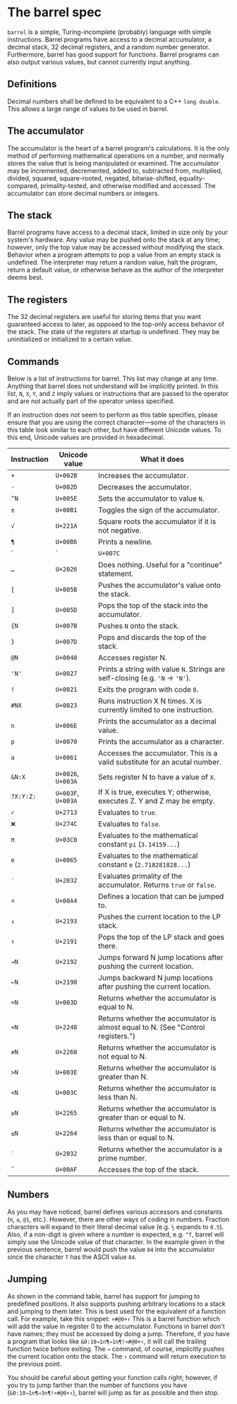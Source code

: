 # The barrel spec
`barrel` is a simple, Turing-incomplete (probably) language with simple instructions. Barrel programs have access to a decimal accumulator, a decimal stack, 32 decimal registers, and a random number generator. Furthermore, barrel has good support for functions. Barrel programs can also output various values, but cannot currently input anything.

## Definitions
Decimal numbers shall be defined to be equivalent to a C++ `long double`. This allows a large range of values to be used in barrel.

## The accumulator
The accumulator is the heart of a barrel program's calculations. It is the only method of performing mathematical operations on a number, and normally stores the value that is being manipulated or examined. The accumulator may be incremented, decremented, added to, subtracted from, multiplied, divided, squared, square-rooted, negated, bitwise-shifted, equality-compared, primality-tested, and otherwise modified and accessed. The accumulator can store decimal numbers or integers.

## The stack
Barrel programs have access to a decimal stack, limited in size only by your system's hardware. Any value may be pushed onto the stack at any time; however, only the top value may be accessed without modifying the stack. Behavior when a program attempts to pop a value from an empty stack is undefined. The interpreter may return a random value, halt the program, return a default value, or otherwise behave as the author of the interpreter deems best.

## The registers
The 32 decimal registers are useful for storing items that you want guaranteed access to later, as opposed to the top-only access behavior of the stack. The state of the registers at startup is undefined. They may be uninitialized or initialized to a certain value.

## Commands
Below is a list of instructions for barrel. This list may change at any time. Anything that barrel does not understand will be implicitly printed. In this list, `N`, `X`, `Y`, and `Z` imply values or instructions that are passed to the operator and are not actually part of the operator unless specified.

If an instruction does not seem to perform as this table specifies, please ensure that you are using the correct character—some of the characters in this table look similar to each other, but have different Unicode values. To this end, Unicode values are provided in hexadecimal.

|Instruction|Unicode value     |What it does                                                                    |
|-----------|------------------|--------------------------------------------------------------------------------|
|`+`        |`U+002B`          |Increases the accumulator.                                                      |
|`-`        |`U+002D`          |Decreases the accumulator.                                                      |
|`^N`       |`U+005E`          |Sets the accumulator to value `N`.                                              |
|`±`        |`U+00B1`          |Toggles the sign of the accumulator.                                            |
|`√`        |`U+221A`          |Square roots the accumulator if it is not negative.                             |
|`¶`        |`U+00B6`          |Prints a newline.                                                               |
|`|`        |`U+007C`          |Sets the accumulator to a random integer value.                                 |
|`…`        |`U+2026`          |Does nothing. Useful for a "continue" statement.                                |
|`[`        |`U+005B`          |Pushes the accumulator's value onto the stack.                                  |
|`]`        |`U+005D`          |Pops the top of the stack into the accumulator.                                 |
|`{N`       |`U+007B`          |Pushes `N` onto the stack.                                                      |
|`}`        |`U+007D`          |Pops and discards the top of the stack.                                         |
|`@N`       |`U+0040`          |Accesses register N.                                                            |
|`'N'`      |`U+0027`          |Prints a string with value `N`. Strings are self-closing (e.g. `'N` -> `'N'`).  |
|`!`        |`U+0021`          |Exits the program with code `0`.                                                |
|`#NX`      |`U+0023`          |Runs instruction X N times. X is currently limited to one instruction.          |
|`n`        |`U+006E`          |Prints the accumulator as a decimal value.                                      |
|`p`        |`U+0070`          |Prints the accumulator as a character.                                          |
|`a`        |`U+0061`          |Accesses the accumulator. This is a valid substitute for an acutal number.      |
|`&N:X`     |`U+0026`, `U+003A`|Sets register N to have a value of `X`.                                         |
|`?X:Y:Z:`  |`U+003F`, `U+003A`|If X is true, executes Y; otherwise, executes Z. Y and Z may be empty.          |
|`✓`        |`U+2713`          |Evaluates to `true`.                                                            |
|`❌`        |`U+274C`          |Evaluates to `false`.                                                           |
|`π`        |`U+03C0`          |Evaluates to the mathematical constant `pi` (`3.14159...`)                      |
|`e`        |`U+0065`          |Evaluates to the mathematical constant `e` (`2.718281828...`)                   |
|`′`        |`U+2032`          |Evaluates primality of the accumulator. Returns `true` or `false`.              |
|`¤`        |`U+00A4`          |Defines a location that can be jumped to.                                       |
|`↓`        |`U+2193`          |Pushes the current location to the LP stack.                                    |
|`↑`        |`U+2191`          |Pops the top of the LP stack and goes there.                                    |
|`→N`       |`U+2192`          |Jumps forward N jump locations after pushing the current location.              |
|`←N`       |`U+2190`          |Jumps backward N jump locations after pushing the current location.             |
|`=N`       |`U+003D`          |Returns whether the accumulator is equal to N.                                  |
|`≈N`       |`U+2248`          |Returns whether the accumulator is almost equal to N. (See "Control registers.")|
|`≠N`       |`U+2260`          |Returns whether the accumulator is not equal to N.                              |
|`>N`       |`U+003E`          |Returns whether the accumulator is greater than N.                              |
|`<N`       |`U+003C`          |Returns whether the accumulator is less than N.                                 |
|`≥N`       |`U+2265`          |Returns whether the accumulator is greater than or equal to N.                  |
|`≤N`       |`U+2264`          |Returns whether the accumulator is less than or equal to N.                     |
|`′`        |`U+2032`          |Returns whether the accumulator is a prime number.                              |
|`¯`        |`U+00AF`          |Accesses the top of the stack.                                                  |

## Numbers
As you may have noticed, barrel defines various accessors and constants (`π`, `a`, `@1`, etc.). However, there are other ways of coding in numbers. Fraction characters will expand to their literal decimal value (e.g. `½` expands to `0.5`). Also, if a non-digit is given where a number is expected, e.g. `^T`, barrel will simply use the Unicode value of that character. In the example given in the previous sentence, barrel would push the value `84` into the accumulator since the character `T` has the ASCII value `84`.

## Jumping
As shown in the command table, barrel has support for jumping to predefined positions. It also supports pushing arbitrary locations to a stack and jumping to them later. This is best used for the equivalent of a function call. For example, take this snippet: `¤#@0+↑` This is a barrel function which will add the value in register 0 to the accumulator. Functions in barrel don't have names; they must be accessed by doing a jump. Therefore, if you have a program that looks like `&0:10→1n¶→1n¶!¤#@0+↑`, it will call the trailing function twice before exiting. The `→` command, of course, implicitly pushes the current location onto the stack. The `↑` command will return execution to the previous point.

You should be careful about getting your function calls right; however, if you try to jump farther than the number of functions you have (`&0:10→1n¶→3n¶!¤#@0+↑`), barrel will jump as far as possible and then stop.

